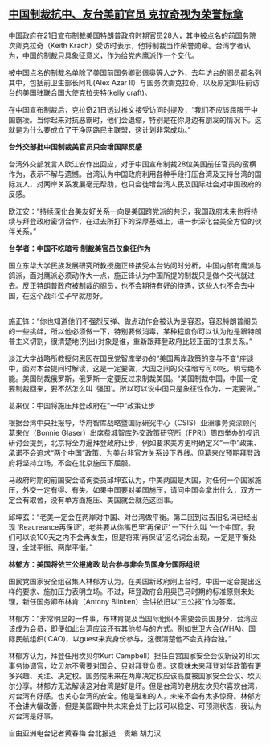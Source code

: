 <!--1611307635000-->
[中国制裁抗中、友台美前官员 克拉奇视为荣誉标章](https://www.rfa.org/mandarin/yataibaodao/gangtai/hcm-01222021042710.html)
------

<p>中国政府在21日宣布制裁美国特朗普政府时期官员28人，其中被点名的前国务院次卿克拉奇（Keith Krach）受访时表示，他将制裁当作荣誉勋章。台湾学者认为，中国的制裁只具象征意义，作为给党内鹰派作一个交代。</p><p>被中国点名的制裁名单除了美国前国务卿彭佩奥等人之外，去年访台的阁员都名列其中，包括前卫生部长阿札(Alex Azar II）与国务次卿克拉奇，以及原定卸任前访台的美国驻联合国大使克拉夫特(kelly craft)。</p><p>在中国宣布制裁后，克拉奇21日透过推文接受访问时提及，“我们不应该屈服于中国霸凌。当你起来对抗恶霸时，他们会退缩，特别是在你身边有朋友的情况下。这就是为什么要成立了干净网路民主联盟，这计划非常成功。”</p><p><strong>台外交部批中国制裁美官员只会增国际反感</strong></p><p>台湾外交部发言人欧江安作出回应，对于中国宣布制裁28位美国前任官员的蛮横作为，表示不解与遗憾。台湾认为中国政府利用各种手段打压台湾及支持台湾的国际友人，对两岸关系发展毫无帮助，也只会徒增台湾人民及国际社会对中国政府的反感。</p><p>欧江安：“持续深化台美友好关系一向是美国跨党派的共识，我国政府未来也将持续与拜登政府密切合作，在过去所打下的深厚基础上，进一步深化台美全方位的伙伴关系。”</p><p><strong>台学者：中国不吃暗亏 制裁美官员仅象征作为</strong></p><p>国立东华大学民族发展研究所教授施正锋接受本台访问时分析，中国内部有鹰派与鸽派，面对鹰派必须动作大一点，施正锋认为中国所提的制裁只是做个交代就过去。反正特朗普政府被制裁的阁员，也不会期待有好的待遇，这些人也不会去中国，在这个战斗位子早就想好。</p><p><br/>施正锋：“你也知道他们不强烈反弹、做点动作会被认为是容忍，容忍特朗普阁员的一些挑衅，所以他必须做一下，特别要做消毒，某种程度你可以认为他是跟特朗普主义切割，很清楚地(列出)对象是谁，重新跟拜登政府比较正面的往来关系。”</p><p>淡江大学战略所教授何思因在国民党智库举办的“美国两岸政策的变与不变”座谈中，面对本台提问时解读，这是一定要做，大国之间的交往暗亏可以吃，明亏绝不能。美国制裁俄罗斯，俄罗斯一定要反过来制裁美国。“美国制裁中国，中国一定要制裁回来，要不然怎么叫 ‘强国’。所以可以说中国只是象征性作为，一定要做。”</p><p>葛来仪：中国将施压拜登政府在“一中”政策让步</p><p>根据台湾中央社报导，华府智库战略暨国际研究中心（CSIS）亚洲事务资深顾问葛来仪（Bonnie Glaser）出席费城智库外交政策研究所（FPRI）周四举办的视讯研讨会提到，北京将全力逼拜登政府让步，例如要求美方更明确定义“一中”政策、承诺不会追求“两个中国”政策、为美台非官方关系设下界线。但葛来仪预期拜登政府将坚持立场，不会在北京施压下屈服。</p><p>马政府时期的前国安会谘询委员邱坤玄认为，中美两国是大国，对任何一个国家施压，外交一定有得、有失。如果中国要对美国施压，请问中国会拿出什么，双方一定会有取舍，没有单方面施压、美国就会就范这回事。</p><p>邱坤玄：“老美一定会在两岸对中国、对台湾做平衡。第二回到过去旧名词已经出现 ‘Reaureance再保证’，老共要从你嘴巴里‘再保证’ 一下什么叫 ‘一个中国’。我们可以说100天之内不会再发生，但是将来’再保证’这名词会出现，一定是平衡处理，全球平衡、两岸平衡。”</p><p><strong>林郁方：美国将依三公报施政 助台参与非会员国身分国际组织</strong></p><p>国民党国家安全组召集人林郁方认为，在美国新政府刚上台时，中国一定会提出这样的要求、施加压力表明立场。不过，拜登政府会用奥巴马时期的标准原则来处理，新任国务卿布林肯（Antony Blinken）会讲依旧以“三公报”作为答案。</p><p>林郁方：“非常明显的一件事，布林肯提及当国际组织不需要会员国身分，台湾应该成为会员，即便如此台湾应该还有其他参与的方式。例如世卫大会(WHA)、国际民航组织(ICAO)，以guest来宾身份参与，这很清楚他不会支持台独。”</p><p>林郁方认为，拜登任用坎贝尔Kurt Campbell）担任白宫国家安全会议新设的印太事务协调官，坎贝尔不需要对国会、只对拜登负责。这意味未来拜登对华政策有更多兴趣、关注、决定权。国务院未来在两岸决定权应该高度被国家安全会议、坎贝尔分享。林郁方无法解读这对台湾是好是坏。但是台湾的老朋友坎贝尔喜欢台湾，对台湾有好感，也关心台湾的安全。他是温和的人，未来不会有太多惊奇。林郁方不会讲大幅改善，但是美国跟中共未来会处于比较可以稳定、可预测状态，我认为对台湾是好事。</p><p></p><p>自由亚洲电台记者黄春梅 台北报道    责编 胡力汉</p>
